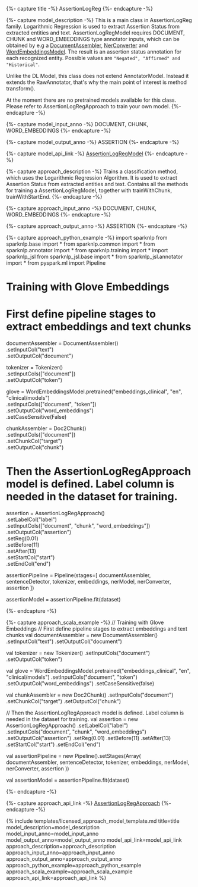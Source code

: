 {%- capture title -%}
AssertionLogReg
{%- endcapture -%}

{%- capture model_description -%}
This is a main class in AssertionLogReg family. Logarithmic Regression is used to extract Assertion Status
from extracted entities and text. AssertionLogRegModel requires DOCUMENT, CHUNK and WORD_EMBEDDINGS type
annotator inputs, which can be obtained by e.g a
[DocumentAssembler](/docs/en/annotators#documentassembler),
[NerConverter](/docs/en/annotators#nerconverter)
and [WordEmbeddingsModel](/docs/en/annotators#wordembeddings).
The result is an assertion status annotation for each recognized entity.
Possible values are `"Negated", "Affirmed" and "Historical"`.

Unlike the DL Model, this class does not extend AnnotatorModel.
Instead it extends the RawAnnotator, that's why the main point of interest is method transform().

At the moment there are no pretrained models available for this class. Please refer to AssertionLogRegApproach to
train your own model.
{%- endcapture -%}

{%- capture model_input_anno -%}
DOCUMENT, CHUNK, WORD_EMBEDDINGS
{%- endcapture -%}

{%- capture model_output_anno -%}
ASSERTION
{%- endcapture -%}

{%- capture model_api_link -%}
[AssertionLogRegModel](https://nlp.johnsnowlabs.com/licensed/api/com/johnsnowlabs/nlp/annotators/assertion/logreg/AssertionLogRegModel)
{%- endcapture -%}

{%- capture approach_description -%}
Trains a classification method, which uses the Logarithmic Regression Algorithm. It is used to extract Assertion Status
from extracted entities and text.
Contains all the methods for training a AssertionLogRegModel, together with trainWithChunk, trainWithStartEnd.
{%- endcapture -%}

{%- capture approach_input_anno -%}
DOCUMENT, CHUNK, WORD_EMBEDDINGS
{%- endcapture -%}

{%- capture approach_output_anno -%}
ASSERTION
{%- endcapture -%}

{%- capture approach_python_example -%}
import sparknlp
from sparknlp.base import *
from sparknlp.common import *
from sparknlp.annotator import *
from sparknlp.training import *
import sparknlp_jsl
from sparknlp_jsl.base import *
from sparknlp_jsl.annotator import *
from pyspark.ml import Pipeline
# Training with Glove Embeddings
# First define pipeline stages to extract embeddings and text chunks
documentAssembler = DocumentAssembler() \
    .setInputCol("text") \
    .setOutputCol("document")

tokenizer = Tokenizer() \
    .setInputCols(["document"]) \
    .setOutputCol("token")

glove = WordEmbeddingsModel.pretrained("embeddings_clinical", "en", "clinical/models") \
    .setInputCols(["document", "token"]) \
    .setOutputCol("word_embeddings") \
    .setCaseSensitive(False)

chunkAssembler = Doc2Chunk() \
    .setInputCols(["document"]) \
    .setChunkCol("target") \
    .setOutputCol("chunk")

# Then the AssertionLogRegApproach model is defined. Label column is needed in the dataset for training.
assertion = AssertionLogRegApproach() \
    .setLabelCol("label") \
    .setInputCols(["document", "chunk", "word_embeddings"]) \
    .setOutputCol("assertion") \
    .setReg(0.01) \
    .setBefore(11) \
    .setAfter(13) \
    .setStartCol("start") \
    .setEndCol("end")

assertionPipeline = Pipeline(stages=[
    documentAssembler,
    sentenceDetector,
    tokenizer,
    embeddings,
    nerModel,
    nerConverter,
    assertion
])

assertionModel = assertionPipeline.fit(dataset)

{%- endcapture -%}

{%- capture approach_scala_example -%}
// Training with Glove Embeddings
// First define pipeline stages to extract embeddings and text chunks
val documentAssembler = new DocumentAssembler()
  .setInputCol("text")
  .setOutputCol("document")

val tokenizer = new Tokenizer()
  .setInputCols("document")
  .setOutputCol("token")

val glove = WordEmbeddingsModel.pretrained("embeddings_clinical", "en", "clinical/models")
  .setInputCols("document", "token")
  .setOutputCol("word_embeddings")
  .setCaseSensitive(false)

val chunkAssembler = new Doc2Chunk()
  .setInputCols("document")
  .setChunkCol("target")
  .setOutputCol("chunk")

// Then the AssertionLogRegApproach model is defined. Label column is needed in the dataset for training.
val assertion = new AssertionLogRegApproach()
  .setLabelCol("label")
  .setInputCols("document", "chunk", "word_embeddings")
  .setOutputCol("assertion")
  .setReg(0.01)
  .setBefore(11)
  .setAfter(13)
  .setStartCol("start")
  .setEndCol("end")

val assertionPipeline = new Pipeline().setStages(Array(
  documentAssembler,
  sentenceDetector,
  tokenizer,
  embeddings,
  nerModel,
  nerConverter,
  assertion
))

val assertionModel = assertionPipeline.fit(dataset)

{%- endcapture -%}

{%- capture approach_api_link -%}
[AssertionLogRegApproach](https://nlp.johnsnowlabs.com/licensed/api/com/johnsnowlabs/nlp/annotators/assertion/logreg/AssertionLogRegApproach)
{%- endcapture -%}


{% include templates/licensed_approach_model_template.md
title=title
model_description=model_description
model_input_anno=model_input_anno
model_output_anno=model_output_anno
model_api_link=model_api_link
approach_description=approach_description
approach_input_anno=approach_input_anno
approach_output_anno=approach_output_anno
approach_python_example=approach_python_example
approach_scala_example=approach_scala_example
approach_api_link=approach_api_link
%}
